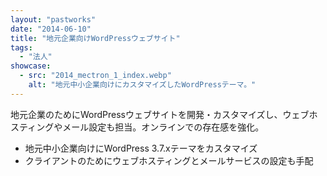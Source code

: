 ```yaml
---
layout: "pastworks"
date: "2014-06-10"
title: "地元企業向けWordPressウェブサイト"
tags:
  - "法人"
showcase:
  - src: "2014_mectron_1_index.webp"
    alt: "地元中小企業向けにカスタマイズしたWordPressテーマ。"
---
```

地元企業のためにWordPressウェブサイトを開発・カスタマイズし、ウェブホスティングやメール設定も担当。オンラインでの存在感を強化。

- 地元中小企業向けにWordPress 3.7.xテーマをカスタマイズ
- クライアントのためにウェブホスティングとメールサービスの設定も手配
